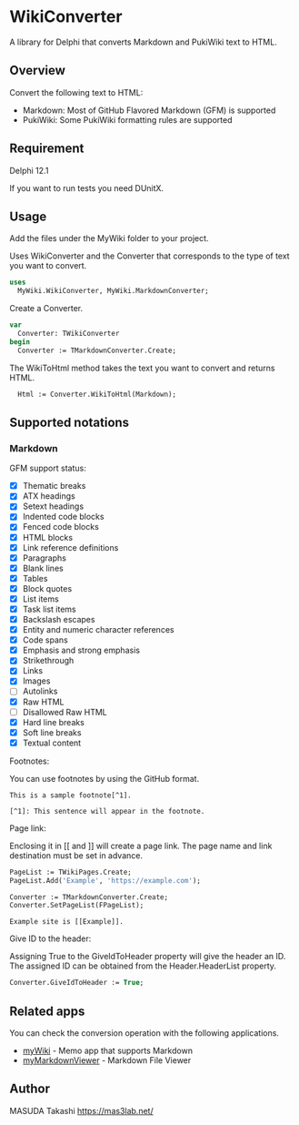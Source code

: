 # WikiConverter

A library for Delphi that converts Markdown and PukiWiki text to HTML.


## Overview

Convert the following text to HTML:

- Markdown: Most of GitHub Flavored Markdown (GFM) is supported
- PukiWiki: Some PukiWiki formatting rules are supported


## Requirement

Delphi 12.1

If you want to run tests you need DUnitX.


## Usage

Add the files under the MyWiki folder to your project.

Uses WikiConverter and the Converter that corresponds to the type of text you want to convert.

```pascal
uses
  MyWiki.WikiConverter, MyWiki.MarkdownConverter;
```

Create a Converter.

```pascal
var
  Converter: TWikiConverter
begin
  Converter := TMarkdownConverter.Create;
```

The WikiToHtml method takes the text you want to convert and returns HTML.

```pascal
  Html := Converter.WikiToHtml(Markdown);
```


## Supported notations

### Markdown

GFM support status:

- [x] Thematic breaks
- [x] ATX headings
- [x] Setext headings
- [x] Indented code blocks
- [x] Fenced code blocks
- [x] HTML blocks
- [x] Link reference definitions
- [x] Paragraphs
- [x] Blank lines
- [x] Tables
- [x] Block quotes
- [x] List items
- [x] Task list items
- [x] Backslash escapes
- [x] Entity and numeric character references
- [x] Code spans
- [x] Emphasis and strong emphasis
- [x] Strikethrough
- [x] Links
- [x] Images
- [ ] Autolinks
- [x] Raw HTML
- [ ] Disallowed Raw HTML
- [x] Hard line breaks
- [x] Soft line breaks
- [x] Textual content

Footnotes:

You can use footnotes by using the GitHub format.

```
This is a sample footnote[^1].

[^1]: This sentence will appear in the footnote.
```

Page link:

Enclosing it in [[ and ]] will create a page link. The page name and link destination must be set in advance.

```pascal
PageList := TWikiPages.Create;
PageList.Add('Example', 'https://example.com');

Converter := TMarkdownConverter.Create;
Converter.SetPageList(FPageList);
```

```
Example site is [[Example]].
```

Give ID to the header:

Assigning True to the GiveIdToHeader property will give the header an ID. The assigned ID can be obtained from the Header.HeaderList property.

```pascal
Converter.GiveIdToHeader := True;
```


## Related apps

You can check the conversion operation with the following applications.

- [myWiki](https://mas3lab.net/soft/mywiki/index_en.html) - Memo app that supports Markdown
- [myMarkdownViewer](https://mas3lab.net/soft/mymarkdownviewer/index_en.html) - Markdown File Viewer


## Author

MASUDA Takashi <https://mas3lab.net/>

